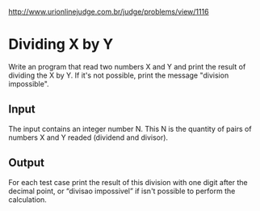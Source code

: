 http://www.urionlinejudge.com.br/judge/problems/view/1116

# Dividing X by Y

Write an program that read two numbers X and Y and print the result of
dividing the X by Y. If it's not possible, print the message "division
impossible".

## Input

The input contains an integer number N. This N is the quantity of pairs
of numbers X and Y readed (dividend and divisor).

## Output

For each test case print the result of this division with one digit after the
decimal point, or “divisao impossivel” if isn't possible to perform the
calculation.
